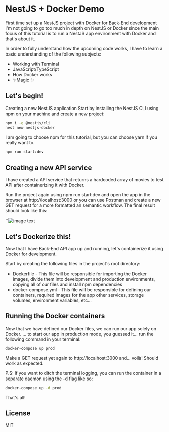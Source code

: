 # NestJS + Docker Demo

First time set up a NestJS project with Docker for Back-End development
I'm not going to go too much in depth on NestJS or Docker since the main focus of this tutorial is to run a NestJS app environment with Docker and that's about it.

In order to fully understand how the upcoming code works, I have to learn a basic understanding of the following subjects:
-   Working with Terminal
-   JavaScript/TypeScript
-   How Docker works
- ✨Magic ✨

## Let's begin!

Creating a new NestJS application
Start by installing the NestJS CLI using npm on your machine and create a new project:

```sh
npm i -g @nestjs/cli
nest new nestjs-docker
```
I am going to choose npm for this tutorial, but you can choose yarn if you really want to.

```sh
npm run start:dev
```

## Creating a new API service

I have created a API service that returns a hardcoded array of movies to test API after containerizing it with Docker.

Run the project again using npm run start:dev and open the app in the browser at http://localhost:3000 or you can use Postman and create a new GET request for a more formatted an semantic workflow.
The final result should look like this:

``![image text](nestjs-docker\demo-readme.png)

##  Let's Dockerize this!
Now that I have  Back-End API app up and running, let's containerize it using Docker for development.

Start by creating the following files in the project's root directory:

-   Dockerfile - This file will be responsible for importing the Docker images, divide them into development and production environments, copying all of our files and install npm dependencies
-   docker-compose.yml - This file will be responsible for defining our containers, required images for the app other services, storage volumes, environment variables, etc...

##  Running the Docker containers
Now that we have defined our Docker files, we can run our app solely on Docker.
... to start our app in production mode, you guessed it... run the following command in your terminal:
```sh
docker-compose up prod
```
Make a GET request yet again to http://localhost:3000 and... voilà! Should work as expected.

P.S: If you want to ditch the terminal logging, you can run the container in a separate daemon using the -d flag like so:
```sh
docker-compose up -d prod
```
That's all!
## License

MIT



